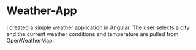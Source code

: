 # Weather-App
I created a simple weather application in Angular. The user selects a city and the current weather conditions and temperature are pulled from OpenWeatherMap.
